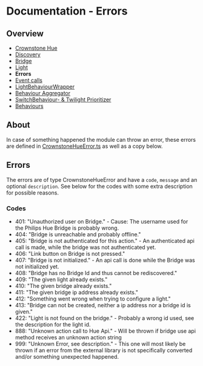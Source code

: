# Documentation - Errors

## Overview

- [Crownstone Hue](/documentation/CrownstoneHueBehaviour.md)
- [Discovery](/documentation/Discovery.md)
- [Bridge](/documentation/Bridge.md)
- [Light](/documentation/Light.md)
- **Errors**
- [Event calls](/documentation/EventCalls.md) 
- [LightBehaviourWrapper](/documentation/LightBehaviourWrapper.md)
- [Behaviour Aggregator](/documentation/BehaviourAggregator.md)
- [SwitchBehaviour- & Twilight Prioritizer](/documentation/Prioritizer.md)
- [Behaviours](/documentation/Behaviours.md)

## About

In case of something happened the module can throw an error, these errors are defined in [CrownstoneHueError.ts](/src/util/CrownstoneHueError.ts) as well as a copy below.

## Errors

The errors are of type CrownstoneHueError and have a `code`, `message` and an optional `description`.
See below for the codes with some extra description for possible reasons.

### Codes

- 401: "Unauthorized user on Bridge." - Cause: The username used for the Philips Hue Bridge is probably wrong.
- 404: "Bridge is unreachable and probably offline."
- 405: "Bridge is not authenticated for this action." - An authenticated api call is made, while the bridge was not authenticated yet.
- 406: "Link button on Bridge is not pressed."
- 407: "Bridge is not initialized." - An api call is done while the Bridge was not initialized yet.
- 408: "Bridge has no Bridge Id and thus cannot be rediscovered." 
- 409: "The given light already exists."
- 410: "The given bridge already exists."
- 411: "The given bridge ip address already exists."
- 412: "Something went wrong when trying to configure a light."
- 413: "Bridge can not be created, neither a ip address nor a bridge id is given."
- 422: "Light is not found on the bridge." - Probably a wrong id used, see the description for the light id.
- 888: "Unknown action call to Hue Api." - Will be thrown if bridge use api method receives an unknown action string
- 999: "Unknown Error, see description." - This one will most likely be thrown if an error from the external library is not specifically converted and/or something unexpected happened.
